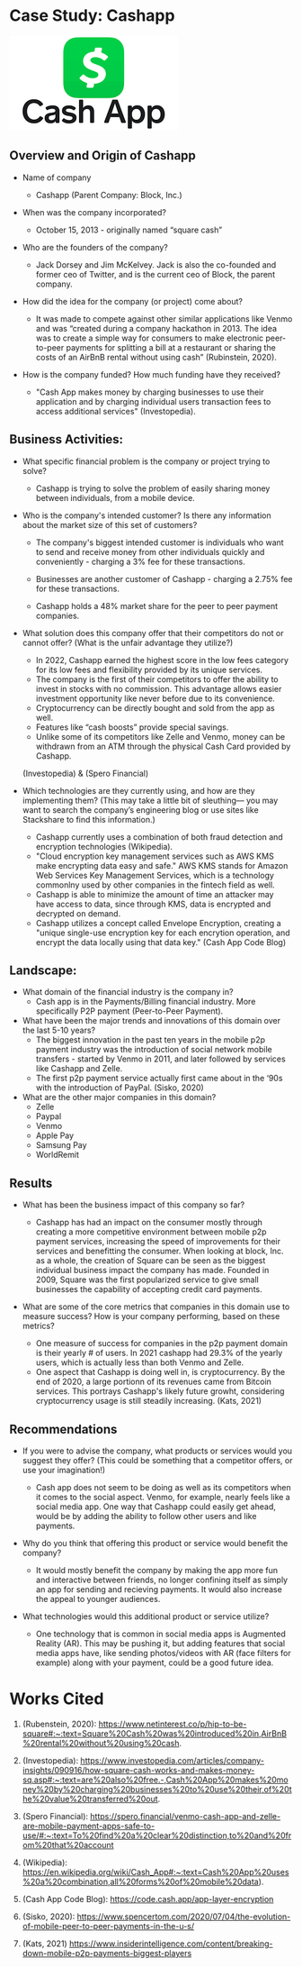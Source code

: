 # Case Study: Cashapp


 ![](download.png)

## Overview and Origin of Cashapp

* Name of company
    - Cashapp (Parent Company: Block, Inc.)

* When was the company incorporated?
    - October 15, 2013 - originally named “square cash”

* Who are the founders of the company?
    - Jack Dorsey and Jim McKelvey. Jack is also the co-founded and former ceo of Twitter, and is the current ceo of Block, the parent company.


* How did the idea for the company (or project) come about?

    - It was made to compete against other similar applications like Venmo and was “created during a company hackathon in 2013. The idea was to create a simple way for consumers to make electronic peer-to-peer payments for splitting a bill at a restaurant or sharing the costs of an AirBnB rental without using cash” (Rubinstein, 2020).

* How is the company funded? How much funding have they received?
    - "Cash App makes money by charging businesses to use their application and by charging individual users transaction fees to access additional services" (Investopedia).

## Business Activities:

* What specific financial problem is the company or project trying to solve?

    - Cashapp is trying to solve the problem of easily sharing money between individuals, from a mobile device.

* Who is the company's intended customer?  Is there any information about the market size of this set of customers?

    - The company's biggest intended customer is individuals who want to send and receive money from other individuals quickly and conveniently - charging a 3% fee for these transactions.
    - Businesses are another customer of Cashapp - charging a 2.75% fee for these transactions. 

    - Cashapp holds a 48% market share for the peer to peer payment companies.


* What solution does this company offer that their competitors do not or cannot offer? (What is the unfair advantage they utilize?)
    - In 2022, Cashapp earned the highest score in the low fees category for its low fees and flexibility provided by its unique services.
    - The company is the first of their competitors to offer the ability to invest in stocks with no commission. This advantage allows easier investment opportunity like never before due to its convenience.
    - Cryptocurrency can be directly bought and sold from the app as well.
    - Features like “cash boosts” provide special savings.
    - Unlike some of its competitors like Zelle and Venmo, money can be withdrawn from an ATM through the physical Cash Card provided by Cashapp.
    
    (Investopedia) & (Spero Financial)


* Which technologies are they currently using, and how are they implementing them? (This may take a little bit of sleuthing–– you may want to search the company’s engineering blog or use sites like Stackshare to find this information.)
    - Cashapp currently uses a combination of both fraud detection and encryption technologies (Wikipedia).
    - "Cloud encryption key management services such as AWS KMS make encrypting data easy and safe." AWS KMS stands for Amazon Web Services Key Management Services, which is a technology commonlny used by other companies in the fintech field as well. 
    - Cashapp is able to minimize the amount of time an attacker may have access to data, since through KMS, data is encrypted and decrypted on demand. 
    - Cashapp utilizes a concept called Envelope Encryption, creating a "unique single-use encryption key for each encrytion operation, and encrypt the data locally using that data key."  (Cash App Code Blog)
## Landscape:

* What domain of the financial industry is the company in?
    - Cash app is in the Payments/Billing financial industry. More specifically P2P payment (Peer-to-Peer Payment).
* What have been the major trends and innovations of this domain over the last 5-10 years?
    - The biggest innovation in the past ten years in the mobile p2p payment industry was the introduction of social network mobile transfers - started by Venmo in 2011, and later followed by services like Cashapp and Zelle. 
    - The first p2p payment service actually first came about in the ‘90s with the introduction of PayPal.
(Sisko, 2020)
* What are the other major companies in this domain?
    - Zelle
    - Paypal
    - Venmo
    - Apple Pay
    - Samsung Pay
    - WorldRemit


## Results

* What has been the business impact of this company so far?

    - Cashapp has had an impact on the consumer mostly through creating a more competitive environment between mobile p2p payment services, increasing the speed of improvements for their services and benefitting the consumer. When looking at block, Inc. as a whole, the creation of Square can be seen as the biggest individual business impact the company has made. Founded in 2009, Square was the first popularized service to give small businesses the capability of accepting credit card payments.

* What are some of the core metrics that companies in this domain use to measure success? How is your company performing, based on these metrics?

    - One measure of success for companies in the p2p payment domain is their yearly # of users. In 2021 cashapp had 29.3% of the yearly users, which is actually less than both Venmo and Zelle.
    - One aspect that Cashapp is doing well in, is cryptocurrency. By the end of 2020, a large portionn of its revenues came from Bitcoin services. This portrays Cashapp's likely future growht, considering cryptocurrency usage is still steadily increasing. (Kats, 2021)


## Recommendations

* If you were to advise the company, what products or services would you suggest they offer? (This could be something that a competitor offers, or use your imagination!)
    - Cash app does not seem to be doing as well as its competitors when it comes to the social aspect. Venmo, for example, nearly feels like a social media app. One way that Cashapp could easily get ahead, would be by adding the ability to follow other users and like payments.

* Why do you think that offering this product or service would benefit the company?

    - It would mostly benefit the company by making the app more fun and interactive between friends, no longer confining itself as simply an app for sending and recieving payments. It would also increase the appeal to younger audiences.

* What technologies would this additional product or service utilize?
    - One technology that is common in social media apps is Augmented Reality (AR). This may be pushing it, but adding features that social media apps have, like sending photos/videos with AR (face filters for example) along with your payment, could be a good future idea.




#                   Works Cited 

1. (Rubenstein, 2020): https://www.netinterest.co/p/hip-to-be-square#:~:text=Square%20Cash%20was%20introduced%20in,AirBnB%20rental%20without%20using%20cash.

2. (Investopedia): https://www.investopedia.com/articles/company-insights/090916/how-square-cash-works-and-makes-money-sq.asp#:~:text=are%20also%20free.-,Cash%20App%20makes%20money%20by%20charging%20businesses%20to%20use%20their,of%20the%20value%20transferred%20out.

3. (Spero Financial): https://spero.financial/venmo-cash-app-and-zelle-are-mobile-payment-apps-safe-to-use/#:~:text=To%20find%20a%20clear%20distinction,to%20and%20from%20that%20account


4. (Wikipedia): https://en.wikipedia.org/wiki/Cash_App#:~:text=Cash%20App%20uses%20a%20combination,all%20forms%20of%20mobile%20data).

5. (Cash App Code Blog): https://code.cash.app/app-layer-encryption

6. (Sisko, 2020): https://www.spencertom.com/2020/07/04/the-evolution-of-mobile-peer-to-peer-payments-in-the-u-s/

7. (Kats, 2021) https://www.insiderintelligence.com/content/breaking-down-mobile-p2p-payments-biggest-players





